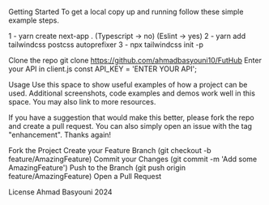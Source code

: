 Getting Started
To get a local copy up and running follow these simple example steps.

1 - yarn create next-app .
(Typescript -> no)
(Eslint -> yes)
2 - yarn add tailwindcss postcss autoprefixer
3 - npx tailwindcss init -p

Clone the repo
git clone https://github.com/ahmadbasyouni10/FutHub
Enter your API in client.js
const API_KEY = 'ENTER YOUR API';

Usage
Use this space to show useful examples of how a project can be used. Additional screenshots, code examples and demos work well in this space. You may also link to more resources.



If you have a suggestion that would make this better, please fork the repo and create a pull request. You can also simply open an issue with the tag "enhancement". Thanks again!

Fork the Project
Create your Feature Branch (git checkout -b feature/AmazingFeature)
Commit your Changes (git commit -m 'Add some AmazingFeature')
Push to the Branch (git push origin feature/AmazingFeature)
Open a Pull Request

License
Ahmad Basyouni 2024
